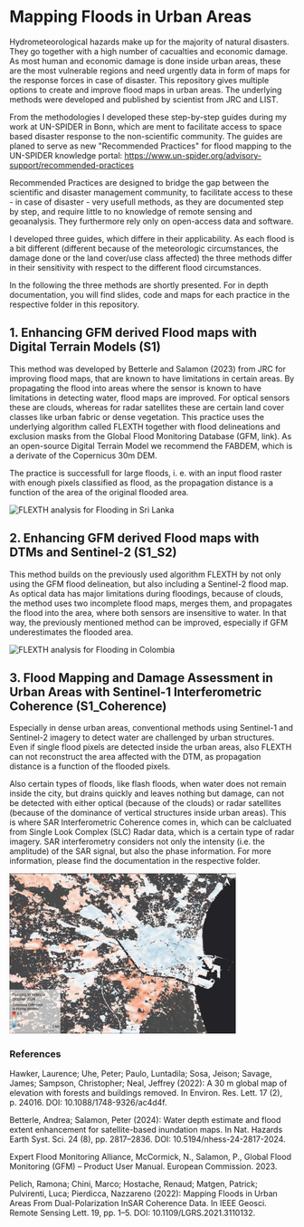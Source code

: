 # Mapping Floods in Urban Areas

Hydrometeorological hazards make up for the majority of natural disasters. They go together with a high number of cacualties and economic damage. As most human and economic damage is done inside urban areas, these are the most vulnerable regions and need urgently data in form of maps for the response forces in case of disaster. 
This repository gives multiple options to create and improve flood maps in urban areas. The underlying methods were developed and published by scientist from JRC and LIST.

From the methodologies I developed these step-by-step guides during my work at UN-SPIDER in Bonn, which are ment to facilitate access to space based disaster response to the non-scientific community. The guides are planed to serve as new "Recommended Practices" for flood mapping to the UN-SPIDER knowledge portal: https://www.un-spider.org/advisory-support/recommended-practices

Recommended Practices are designed to bridge the gap between the scientific and disaster management community, to facilitate access to these - in case of disaster - very usefull methods, as they are documented step by step, and require little to no knowledge of remote sensing and geoanalysis. They furthermore rely only on open-access data and software.

I developed three guides, which differe in their applicability. As each flood is a bit different (different because of the meteorologic circumstances, the damage done or the land cover/use class affected) the three methods differ in their sensitivity with respect to the different flood circumstances.

In the following the three methods are shortly presented. For in depth documentation, you will find slides, code and maps for each practice in the respective folder in this repository.

## 1. Enhancing GFM derived Flood maps with Digital Terrain Models (S1)

This method was developed by Betterle and Salamon (2023) from JRC for improving flood maps, that are known to have limitations in certain areas. By propagating the flood into areas where the sensor is known to have limitations in detecting water, flood maps are improved.
For optical sensors these are clouds, whereas for radar satellites these are certain land cover classes like urban fabric or dense vegetation.
This practice uses the underlying algorithm called FLEXTH together with flood delineations and exclusion masks from the Global Flood Monitoring Database (GFM, link). As an open-source Digital Terrain Model we recommend the FABDEM, which is a derivate of the Copernicus 30m DEM.

The practice is successfull for large floods, i. e. with an input flood raster with enough pixels classified as flood, as the propagation distance is a function of the area of the original flooded area.

<img src="S1/Maps/SriLanka-FLEXTH.png" alt="FLEXTH analysis for Flooding in Sri Lanka" style="width: 400px;"/>

## 2. Enhancing GFM derived Flood maps with DTMs and Sentinel-2 (S1_S2)
This method builds on the previously used algorithm FLEXTH by not only using the GFM flood delineation, but also including a Sentinel-2 flood map. As optical data has major limitations during floodings, because of clouds, the method uses two incomplete flood maps, merges them, and propagates the flood into the area, where both sensors are insensitive to water.
In that way, the previously mentioned method can be improved, especially if GFM underestimates the flooded area.

<img src="S1_S2/Maps/Colombia_S1S2.png" alt="FLEXTH analysis for Flooding in Colombia" style="width: 400px;"/>

## 3. Flood Mapping and Damage Assessment in Urban Areas with Sentinel-1 Interferometric Coherence (S1_Coherence)
Especially in dense urban areas, conventional methods using Sentinel-1 and Sentinel-2 imagery to detect water are challenged by urban structures. Even if single flood pixels are detected inside the urban areas, also FLEXTH can not reconstruct the area affected with the DTM, as propagation distance is a function of the flooded pixels.

Also certain types of floods, like flash floods, when water does not remain inside the city, but drains quickly and leaves nothing but damage, can not be detected with either optical (because of the clouds) or radar satellites (because of the dominance of vertical structures inside urban areas).
This is where SAR Interferometric Coherence comes in, which can be calcluated from Single Look Complex (SLC) Radar data, which is a certain type of radar imagery. SAR interferometry considers not only the intensity (i.e. the amplitude) of the SAR signal, but also the phase information. For more information, please find the documentation in the respective folder.

<img src="S1_Coherence/Maps/Valencia_COH.png" alt="Coherence Change Analysis for Flooding in Valencia" style="width: 400px;"/>

### References
Hawker, Laurence; Uhe, Peter; Paulo, Luntadila; Sosa, Jeison; Savage, James; Sampson, Christopher; Neal, Jeffrey (2022): A 30 m global map of elevation with forests and buildings removed. In Environ. Res. Lett. 17 (2), p. 24016. DOI: 10.1088/1748-9326/ac4d4f.

Betterle, Andrea; Salamon, Peter (2024): Water depth estimate and flood extent enhancement for satellite-based inundation maps. In Nat. Hazards Earth Syst. Sci. 24 (8), pp. 2817–2836. DOI: 10.5194/nhess-24-2817-2024.

Expert Flood Monitoring Alliance, McCormick, N., Salamon, P., Global Flood Monitoring (GFM) – Product User Manual. European Commission. 2023.

Pelich, Ramona; Chini, Marco; Hostache, Renaud; Matgen, Patrick; Pulvirenti, Luca; Pierdicca, Nazzareno (2022): Mapping Floods in Urban Areas From Dual-Polarization InSAR Coherence Data. In IEEE Geosci. Remote Sensing Lett. 19, pp. 1–5. DOI: 10.1109/LGRS.2021.3110132.
